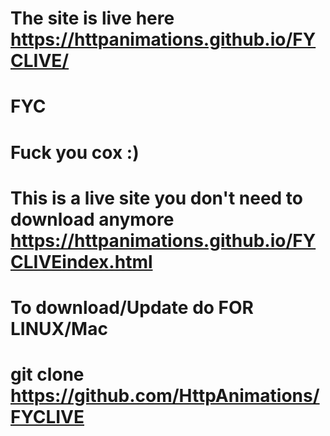 # The site is live here https://httpanimations.github.io/FYCLIVE/
# FYC
# Fuck you cox :) 
# This is a live site you don't need to download anymore https://httpanimations.github.io/FYCLIVEindex.html
# To download/Update do FOR LINUX/Mac
# git clone https://github.com/HttpAnimations/FYCLIVE
